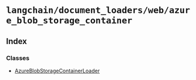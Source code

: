 `langchain/document_loaders/web/azure_blob_storage_container`
=============================================================

Index[](#index "Direct link to Index")
---------------------------------------

### Classes[](#classes "Direct link to Classes")

*   [AzureBlobStorageContainerLoader](/docs/api/document_loaders_web_azure_blob_storage_container/classes/AzureBlobStorageContainerLoader)